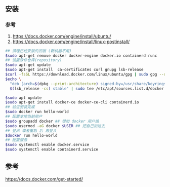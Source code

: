 ## 安装

### 参考

1. https://docs.docker.com/engine/install/ubuntu/
1. https://docs.docker.com/engine/install/linux-postinstall/

```bash
## 清理已经安装的旧版 (新机器不用)
$sudo apt-get remove docker docker-engine docker.io containerd runc
## 设置软件仓库(repository)
$sudo apt-get update
$sudo apt-get install  ca-certificates curl gnupg lsb-release
$curl -fsSL https://download.docker.com/linux/ubuntu/gpg | sudo gpg --dearmor -o /usr/share/keyrings/docker-archive-keyring.gpg
$echo \
  "deb [arch=$(dpkg --print-architecture) signed-by=/usr/share/keyrings/docker-archive-keyring.gpg] https://download.docker.com/linux/ubuntu \
  $(lsb_release -cs) stable" | sudo tee /etc/apt/sources.list.d/docker.list > /dev/null

$sudo apt update
$sudo apt-get install docker-ce docker-ce-cli containerd.io
## 验证安装完成
$sudo docker run hello-world
## 配置本地当前用户
$sudo groupadd docker ## 增加 docker 用户组
$sudo usermod -aG docker $USER ## 把自己加进去
## 登出 或者重启 后 再登入
$docker run hello-world
## 配置服务
$sudo systemctl enable docker.service
$sudo systemctl enable containerd.service
```

## 参考

https://docs.docker.com/get-started/
